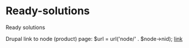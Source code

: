 # Ready-solutions
 Ready solutions


Drupal link to node (product) page:
 $url = url('node/' . $node->nid);
 <a href="<?php print $url; ?>">link</a>

